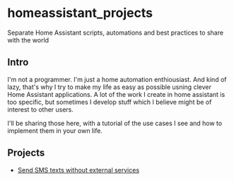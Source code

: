 # homeassistant_projects
Separate Home Assistant scripts, automations and best practices to share with the world 

##  Intro
I'm not a programmer. I'm just a home automation enthiousiast. And kind of lazy, that's why I try to make my life as easy as possible usning clever Home Assistant applications. 
A lot of the work I create in home assistant is too specific, but sometimes I develop stuff which I believe might be of interest to other users. 

I'll be sharing those here, with a tutorial of the use cases I see and how to implement them in your own life. 

## Projects
* [Send SMS texts without external services](https://github.com/Dixet/homeassistant_projects/tree/main/home%20assistant%20sms)